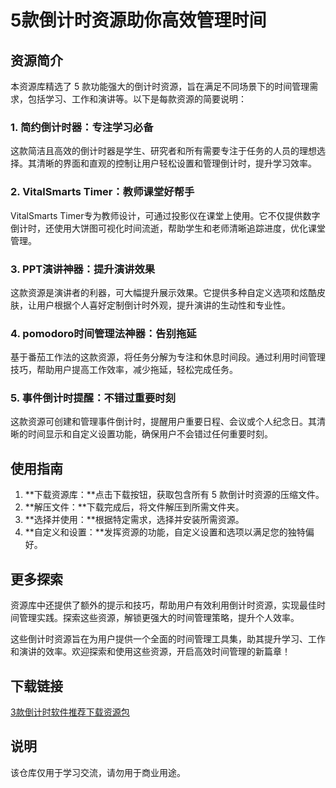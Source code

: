  # 5款倒计时资源助你高效管理时间

 ## 资源简介

 本资源库精选了 5 款功能强大的倒计时资源，旨在满足不同场景下的时间管理需求，包括学习、工作和演讲等。以下是每款资源的简要说明：

 ### 1. 简约倒计时器：专注学习必备

 这款简洁且高效的倒计时器是学生、研究者和所有需要专注于任务的人员的理想选择。其清晰的界面和直观的控制让用户轻松设置和管理倒计时，提升学习效率。

 ### 2. VitalSmarts Timer：教师课堂好帮手

 VitalSmarts Timer专为教师设计，可通过投影仪在课堂上使用。它不仅提供数字倒计时，还使用大饼图可视化时间流逝，帮助学生和老师清晰追踪进度，优化课堂管理。

 ### 3. PPT演讲神器：提升演讲效果

 这款资源是演讲者的利器，可大幅提升展示效果。它提供多种自定义选项和炫酷皮肤，让用户根据个人喜好定制倒计时外观，提升演讲的生动性和专业性。

 ### 4. pomodoro时间管理法神器：告别拖延

 基于番茄工作法的这款资源，将任务分解为专注和休息时间段。通过利用时间管理技巧，帮助用户提高工作效率，减少拖延，轻松完成任务。

 ### 5. 事件倒计时提醒：不错过重要时刻

 这款资源可创建和管理事件倒计时，提醒用户重要日程、会议或个人纪念日。其清晰的时间显示和自定义设置功能，确保用户不会错过任何重要时刻。

 ## 使用指南

 1. **下载资源库：**点击下载按钮，获取包含所有 5 款倒计时资源的压缩文件。
 2. **解压文件：**下载完成后，将文件解压到所需文件夹。
 3. **选择并使用：**根据特定需求，选择并安装所需资源。
 4. **自定义和设置：**发挥资源的功能，自定义设置和选项以满足您的独特偏好。

 ## 更多探索

 资源库中还提供了额外的提示和技巧，帮助用户有效利用倒计时资源，实现最佳时间管理实践。探索这些资源，解锁更强大的时间管理策略，提升个人效率。

 这些倒计时资源旨在为用户提供一个全面的时间管理工具集，助其提升学习、工作和演讲的效率。欢迎探索和使用这些资源，开启高效时间管理的新篇章！

 ## 下载链接
 [3款倒计时软件推荐下载资源包](https://pan.quark.cn/s/027fa54327b0)

 ## 说明

 该仓库仅用于学习交流，请勿用于商业用途。
